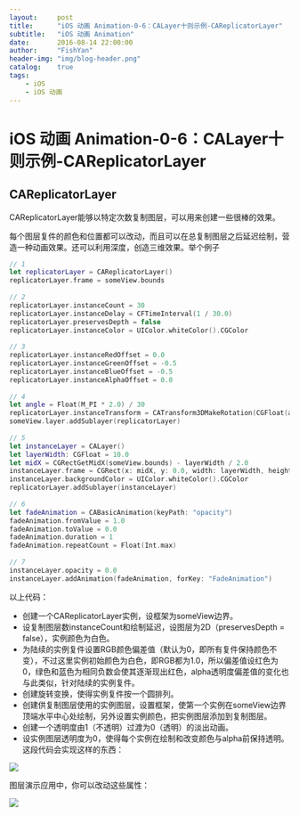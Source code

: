 ```yaml
---
layout:     post
title:      "iOS 动画 Animation-0-6：CALayer十则示例-CAReplicatorLayer"
subtitle:   "iOS 动画 Animation"
date:       2016-08-14 22:00:00
author:     "FishYan"
header-img: "img/blog-header.png" 
catalog:    true
tags:
    - iOS
    - iOS 动画
---
```


# iOS 动画 Animation-0-6：CALayer十则示例-CAReplicatorLayer

## CAReplicatorLayer

CAReplicatorLayer能够以特定次数复制图层，可以用来创建一些很棒的效果。

每个图层复件的颜色和位置都可以改动，而且可以在总复制图层之后延迟绘制，营造一种动画效果。还可以利用深度，创造三维效果。举个例子

```swift
// 1
let replicatorLayer = CAReplicatorLayer()
replicatorLayer.frame = someView.bounds
  
// 2
replicatorLayer.instanceCount = 30
replicatorLayer.instanceDelay = CFTimeInterval(1 / 30.0)
replicatorLayer.preservesDepth = false
replicatorLayer.instanceColor = UIColor.whiteColor().CGColor
  
// 3
replicatorLayer.instanceRedOffset = 0.0
replicatorLayer.instanceGreenOffset = -0.5
replicatorLayer.instanceBlueOffset = -0.5
replicatorLayer.instanceAlphaOffset = 0.0
  
// 4
let angle = Float(M_PI * 2.0) / 30
replicatorLayer.instanceTransform = CATransform3DMakeRotation(CGFloat(angle), 0.0, 0.0, 1.0)
someView.layer.addSublayer(replicatorLayer)
  
// 5
let instanceLayer = CALayer()
let layerWidth: CGFloat = 10.0
let midX = CGRectGetMidX(someView.bounds) - layerWidth / 2.0
instanceLayer.frame = CGRect(x: midX, y: 0.0, width: layerWidth, height: layerWidth * 3.0)
instanceLayer.backgroundColor = UIColor.whiteColor().CGColor
replicatorLayer.addSublayer(instanceLayer)
  
// 6
let fadeAnimation = CABasicAnimation(keyPath: "opacity")
fadeAnimation.fromValue = 1.0
fadeAnimation.toValue = 0.0
fadeAnimation.duration = 1
fadeAnimation.repeatCount = Float(Int.max)
  
// 7
instanceLayer.opacity = 0.0
instanceLayer.addAnimation(fadeAnimation, forKey: "FadeAnimation")
```
以上代码：

- 创建一个CAReplicatorLayer实例，设框架为someView边界。
- 设复制图层数instanceCount和绘制延迟，设图层为2D（preservesDepth = false），实例颜色为白色。
- 为陆续的实例复件设置RGB颜色偏差值（默认为0，即所有复件保持颜色不变），不过这里实例初始颜色为白色，即RGB都为1.0，所以偏差值设红色为0，绿色和蓝色为相同负数会使其逐渐现出红色，alpha透明度偏差值的变化也与此类似，针对陆续的实例复件。
- 创建旋转变换，使得实例复件按一个圆排列。
- 创建供复制图层使用的实例图层，设置框架，使第一个实例在someView边界顶端水平中心处绘制，另外设置实例颜色，把实例图层添加到复制图层。
- 创建一个透明度由1（不透明）过渡为0（透明）的淡出动画。
- 设实例图层透明度为0，使得每个实例在绘制和改变颜色与alpha前保持透明。
这段代码会实现这样的东西：

![](http://cc.cocimg.com/api/uploads/20150318/1426645655395352.gif)

图层演示应用中，你可以改动这些属性：

![](http://cc.cocimg.com/api/uploads/20150318/1426645664752552.png)
